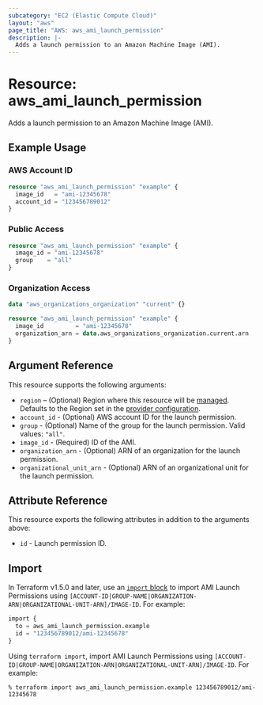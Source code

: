 ```yaml
---
subcategory: "EC2 (Elastic Compute Cloud)"
layout: "aws"
page_title: "AWS: aws_ami_launch_permission"
description: |-
  Adds a launch permission to an Amazon Machine Image (AMI).
---
```


# Resource: aws_ami_launch_permission

Adds a launch permission to an Amazon Machine Image (AMI).

## Example Usage

### AWS Account ID

```terraform
resource "aws_ami_launch_permission" "example" {
  image_id   = "ami-12345678"
  account_id = "123456789012"
}
```

### Public Access

```terraform
resource "aws_ami_launch_permission" "example" {
  image_id = "ami-12345678"
  group    = "all"
}
```

### Organization Access

```terraform
data "aws_organizations_organization" "current" {}

resource "aws_ami_launch_permission" "example" {
  image_id         = "ami-12345678"
  organization_arn = data.aws_organizations_organization.current.arn
}
```

## Argument Reference

This resource supports the following arguments:

* `region` – (Optional) Region where this resource will be [managed](https://docs.aws.amazon.com/general/latest/gr/rande.html#regional-endpoints). Defaults to the Region set in the [provider configuration](https://registry.terraform.io/providers/hashicorp/aws/latest/docs#aws-configuration-reference).
* `account_id` - (Optional) AWS account ID for the launch permission.
* `group` - (Optional) Name of the group for the launch permission. Valid values: `"all"`.
* `image_id` - (Required) ID of the AMI.
* `organization_arn` - (Optional) ARN of an organization for the launch permission.
* `organizational_unit_arn` - (Optional) ARN of an organizational unit for the launch permission.

## Attribute Reference

This resource exports the following attributes in addition to the arguments above:

* `id` - Launch permission ID.

## Import

In Terraform v1.5.0 and later, use an [`import` block](https://developer.hashicorp.com/terraform/language/import) to import AMI Launch Permissions using `[ACCOUNT-ID|GROUP-NAME|ORGANIZATION-ARN|ORGANIZATIONAL-UNIT-ARN]/IMAGE-ID`. For example:

```terraform
import {
  to = aws_ami_launch_permission.example
  id = "123456789012/ami-12345678"
}
```

Using `terraform import`, import AMI Launch Permissions using `[ACCOUNT-ID|GROUP-NAME|ORGANIZATION-ARN|ORGANIZATIONAL-UNIT-ARN]/IMAGE-ID`. For example:

```console
% terraform import aws_ami_launch_permission.example 123456789012/ami-12345678
```
